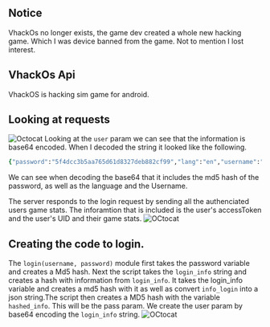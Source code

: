 ## Notice
VhackOs no longer exists, the game dev created a whole new hacking game. Which I was device banned from the game. Not to mention I lost interest.
## VhackOs Api
VhackOS is hacking sim game for android. 

## Looking at requests
![Octocat](https://i.imgur.com/B4DH0sA.png=100x20)
Looking at the ```user``` param we can see that the information is base64 encoded. When I decoded the string it looked like the following.
<br>
```ruby
{"password":"5f4dcc3b5aa765d61d8327deb882cf99","lang":"en","username":"chickenWings"}
```
We can see when decoding the base64 that it includes the md5 hash of the password, as well as the language and the Username.


The server responds to the login request by sending all the authenciated users game stats. The inforamtion that is included is the user's accessToken and the user's UID and their game stats.
![OCtocat](https://i.imgur.com/PlUlePj.png=100x20)<br>
## Creating the code to login.
The ```login(username, password)``` module first takes the password variable and creates a Md5 hash. Next the script takes the ```login_info``` string and creates a hash with information from ```login_info```.  It takes the login_info variable and creates a md5 hash with it as well as convert ```info_login``` into a json string.The script then creates a MD5 hash with the variable ```hashed_info```. This will be the pass param.
We create the user param by base64 encoding the ```login_info``` string. 
![OCtocat](https://i.imgur.com/AbLVy2n.png=100x20)
<br>
